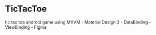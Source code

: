 # TicTacToe
tic tac toe android game 
using MVVM - Material Design 3 - DataBinding - ViewBinding - Figma
